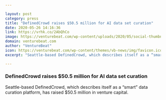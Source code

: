 ```yaml
---

layout: post
category: press
title: "DefinedCrowd raises $50.5 million for AI data set curation"
date: 2020-05-26 14:16:36
link: https://vrhk.co/2AbQhCo
image: https://venturebeat.com/wp-content/uploads/2020/05/social-thumbnail-e1590501305895.png?w=1200&strip=all
domain: venturebeat.com
author: "VentureBeat"
icon: https://venturebeat.com/wp-content/themes/vb-news/img/favicon.ico
excerpt: "Seattle-based DefinedCrowd, which describes itself as a “smart” data curation platform, has raised $50.5 million in venture capital."

---
```


### DefinedCrowd raises $50.5 million for AI data set curation

Seattle-based DefinedCrowd, which describes itself as a “smart” data curation platform, has raised $50.5 million in venture capital.